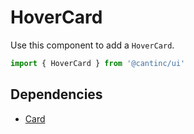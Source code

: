 # HoverCard

Use this component to add a `HoverCard`.

```typescript
import { HoverCard } from '@cantinc/ui'
```

## Dependencies

- [Card](/cards/card)
